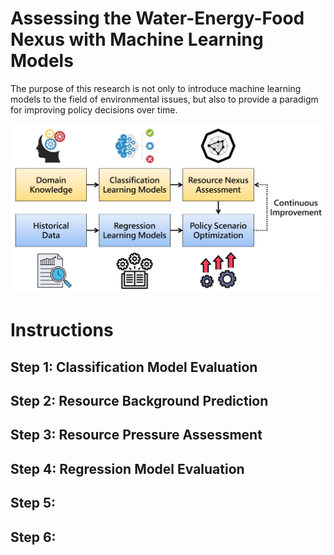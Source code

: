 # Assessing the Water-Energy-Food Nexus with Machine Learning Models

The purpose of this research is not only to introduce machine learning models to the field of environmental issues, but also to provide a paradigm for improving policy decisions over time.

![Architecture Picture](Architecture.png "Architecture")

# Instructions
## Step 1: Classification Model Evaluation

## Step 2: Resource Background Prediction

## Step 3: Resource Pressure Assessment

## Step 4: Regression Model Evaluation

## Step 5: 

## Step 6: 
